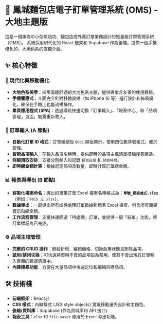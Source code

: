 # 🍰 鳳城麵包店電子訂單管理系統 (OMS) - 大地主題版

這是一個專為中小型烘焙坊、麵包店或外賣訂單業務設計的輕量級訂單管理系統（OMS）。
系統採用現代化的 React 框架和 Supabase 作為後端，提供一個手機優化的、大地色系的直觀介面。

## ✨ 核心特徵

### 🎨 現代化與移動優化
* **大地色系美學**：採用溫暖舒適的大地色系主題，提供專業且友善的使用體驗。
* **手機響應式**：介面完全針對移動設備（如 iPhone 16 等）進行設計和佈局優化，確保在手機上也能流暢操作。
* **單頁應用程式 (SPA)**：透過導航快速切換「訂單輸入」、「報表中心」和「品項管理」頁面，無需重新載入。

### 📝 訂單輸入 (A 節點)
* **自動化訂單 ID 格式**：訂單編號從 `0001` 開始顯示，使用四位數序號格式，便於管理。
* **智能品項輸入**：在輸入品項名稱時，提供即時的品項主檔清單模糊搜尋建議。
* **詳細預取安排**：支援分別輸入和記錄 `預取日期` 和 `預取時間`。
* **即時總金額計算**：根據選定品項及數量，即時計算訂單總金額。

### 📊 報表與導出 (B 節點)
* **客製化檔案命名**：導出的單筆訂單 Excel 檔案名稱格式為：**`單號_顧客姓氏.xlsx`**（例如：`0015_王.xlsx`）。
* **數據導出**：一鍵導出所有或待處理訂單數據到標準 Excel 檔案，包含所有關鍵資訊和總金額。
* **工作流程管理**：支援快速篩選「待處理」訂單，並提供一鍵「結單」功能，將訂單標記為已完成。

### ⚙️ 品項主檔管理
* **完整的 CRUD 操作**：輕鬆新增、編輯價格、切換啟用狀態或刪除品項。
* **啟用/禁用切換**：可快速將暫時不賣的品項設為禁用，使其不會出現在訂單輸入頁面的建議清單中。
* **內建搜尋功能**：方便在大量品項中快速定位和編輯目標品項。

## 🛠️ 技術棧

* **前端框架**：React.js
* **CSS 樣式**：內聯樣式 (JSX style objects) 實現移動優先設計和主題色。
* **後端/資料庫**：Supabase (作為資料庫和 API 接口)
* **報表工具**：`xlsx` 和 `file-saver` 庫用於 Excel 導出功能。
